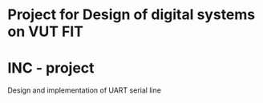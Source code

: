 # Project for Design of digital systems on VUT FIT

# INC - project

Design and implementation of UART serial line
